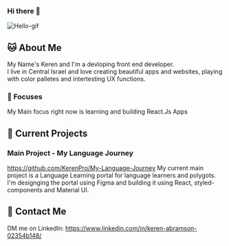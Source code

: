 ### Hi there 👋

![Hello-gif](https://media2.giphy.com/media/cLB6YgcOiYmKRZqk8Z/giphy.gif)

## :cat: About Me
My Name's Keren and I'm a devloping front end developer. <br />
I live in Central Israel and love creating beautiful apps and websites, playing with color palletes and intertesting UX functions.

### 🔎 Focuses
My Main focus right now is learning and building React.Js Apps

## 📃 Current Projects
### Main Project - My Language Journey
https://github.com/KerenPro/My-Language-Journey
My current main project is a Language Learning portal for language learners and polygots.<br />
I'm designging the portal using Figma and building it using React, styled-components and Material UI.

## :iphone: Contact Me
DM me on LinkedIn: https://www.linkedin.com/in/keren-abramson-02354b148/
